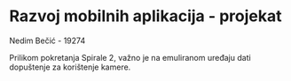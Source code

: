 # Razvoj mobilnih aplikacija - projekat #

Nedim Bečić - 19274

Prilikom pokretanja Spirale 2, važno je na emuliranom uređaju dati dopuštenje za korištenje kamere.


